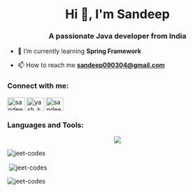 <h1 align="center">Hi 👋, I'm Sandeep</h1>
<h3 align="center">A passionate Java developer from India</h3>





- 🌱 I’m currently learning **Spring Framework**

- 📫 How to reach me **sandeep090304@gmail.com**

<h3 align="left">Connect with me:</h3>
<p align="left">
<a href="https://linkedin.com/in/sandeepkuprusty" target="blank"><img align="center" src="https://raw.githubusercontent.com/rahuldkjain/github-profile-readme-generator/master/src/images/icons/Social/linked-in-alt.svg" alt="sandeepkuprusty" height="30" width="40" /></a>
<a href="https://instagram.com/yash_kumar934" target="blank"><img align="center" src="https://raw.githubusercontent.com/rahuldkjain/github-profile-readme-generator/master/src/images/icons/Social/instagram.svg" alt="yash_kumar934" height="30" width="40" /></a>
<a href="https://www.hackerrank.com/sandeep090304" target="blank"><img align="center" src="https://raw.githubusercontent.com/rahuldkjain/github-profile-readme-generator/master/src/images/icons/Social/hackerrank.svg" alt="sandeep090304" height="30" width="40" /></a>
</p>

<h3 align="left">Languages and Tools:</h3>
<p align="center">
  <a href="https://skillicons.dev">
    <img src="https://skillicons.dev/icons?i=git,androidstudio,arduino,c,cpp,vim,bash,blender,html,css,javascript,docker,figma,firebase,hibernate,java,javascript,linux,mongodb,mysql,notion,php,redhat,spring,vscode" />
  </a>
</p>

<p><img align="left" src="https://github-readme-stats.vercel.app/api/top-langs?username=jeet-codes&show_icons=true&locale=en&layout=compact" alt="jeet-codes" /></p>
<br>
<p>&nbsp;<img align="center" src="https://github-readme-stats.vercel.app/api?username=jeet-codes&show_icons=true&locale=en" alt="jeet-codes" /></p>

<p><img align="center" src="https://github-readme-streak-stats.herokuapp.com/?user=jeet-codes&" alt="jeet-codes" /></p>
